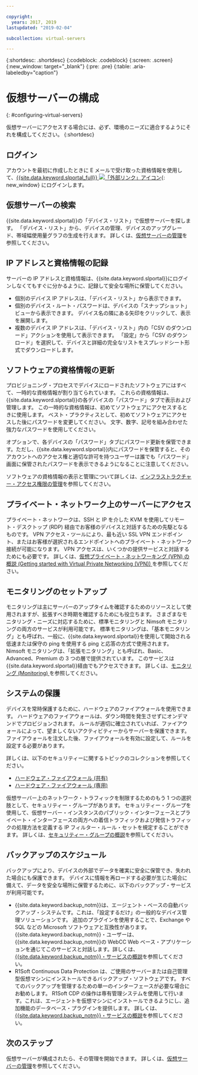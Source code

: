 ```yaml
---

copyright:
  years: 2017, 2019
lastupdated: "2019-02-04"

subcollection: virtual-servers

---
```


{:shortdesc: .shortdesc}
{:codeblock: .codeblock}
{:screen: .screen}
{:new_window: target="_blank"}
{:pre: .pre}
{:table: .aria-labeledby="caption"}


# 仮想サーバーの構成
{: #configuring-virtual-servers}

仮想サーバーにアクセスする場合には、必ず、環境のニーズに適合するようにそれを構成してください。
{:shortdesc}

## ログイン
アカウントを最初に作成したときに E メールで受け取った資格情報を使用して、[{{site.data.keyword.slportal_full}} ![「外部リンク」アイコン](../icons/launch-glyph.svg "「外部リンク」アイコン")](https://control.softlayer.com/){: new_window} にログインします。

## 仮想サーバーの検索
{{site.data.keyword.slportal}}の「デバイス・リスト」で仮想サーバーを探します。 「デバイス・リスト」から、デバイスの管理、デバイスのアップグレード、帯域幅使用量グラフの生成を行えます。 詳しくは、[仮想サーバーの管理](/docs/vsi?topic=virtual-servers-managing-virtual-servers)を参照してください。

## IP アドレスと資格情報の記録
サーバーの IP アドレスと資格情報は、{{site.data.keyword.slportal}}にログインしなくてもすぐに分かるように、記録して安全な場所に保管してください。
- 個別のデバイス IP アドレスは、「デバイス・リスト」から表示できます。
- 個別のデバイス・ルート・パスワードは、デバイスの「スナップショット」ビューから表示できます。 デバイス名の隣にある矢印をクリックして、表示を展開します。
- 複数のデバイス IP アドレスは、「デバイス・リスト」内の「CSV のダウンロード」アクションを使用して表示できます。 「設定」から「CSV のダウンロード」を選択して、デバイスと詳細の完全なリストをスプレッドシート形式でダウンロードします。

## ソフトウェアの資格情報の更新
プロビジョニング・プロセスでデバイスにロードされたソフトウェアにはすべて、一時的な資格情報が割り当てられています。 これらの資格情報は、{{site.data.keyword.slportal}}の各デバイスの「パスワード」タブで表示および管理します。 この一時的な資格情報は、初めてソフトウェアにアクセスするときに使用します。 ベスト・プラクティスとして、初めてソフトウェアにアクセスした後にパスワードを変更してください。 文字、数字、記号を組み合わせた強力なパスワードを使用してください。

オプションで、各デバイスの「パスワード」タブにパスワード更新を保管できます。ただし、{{site.data.keyword.slportal}}内にパスワードを保管すると、そのアカウントへのアクセス権と適切な許可を持つユーザーは誰でも「パスワード」画面に保管されたパスワードを表示できるようになることに注意してください。

ソフトウェアの資格情報の表示と管理について詳しくは、[インフラストラクチャー・アクセス権限の管理](/docs/iam?topic=iam-mngclassicinfra)を参照してください。

## プライベート・ネットワーク上のサーバーにアクセス
プライベート・ネットワークは、SSH と IP を介した KVM を使用してリモート・デスクトップ (RDP) 経由でお客様のデバイスと対話するための先駆となるものです。 VPN アクセス・ツールにより、最も近い SSL VPN エンドポイント、またはお客様が選択されるエンドポイントへのプライベート・ネットワーク接続が可能になります。 VPN アクセスは、いくつかの提供サービスと対話するためにも必要です。 詳しくは、[仮想プライベート・ネットワーキング (VPN) の概説 (Getting started with Virtual Private Networking (VPN)) ](/docs/infrastructure/iaas-vpn?topic=VPN-getting-started-with-virtual-private-networking-vpn-)を参照してください。

## モニタリングのセットアップ
モニタリングは主にサーバーのアップタイムを確認するためのリソースとして使用されますが、拡張すべき時期を確認するためにも役立ちます。 さまざまなモニタリング・ニーズに対応するために、標準モニタリングと Nimsoft モニタリングの両方のサービスが利用可能です。 標準モニタリングは、「基本モニタリング」とも呼ばれ、一般に、{{site.data.keyword.slportal}}を使用して開始される低速または保守の ping を使用する ping と応答の方式で使用されます。 Nimsoft モニタリングは、「拡張モニタリング」とも呼ばれ、Basic、Advanced、Premium の 3 つの層で提供されています。 このサービスは{{site.data.keyword.slportal}}経由でもアクセスできます。 詳しくは、[モニタリング (Monitoring) ](/docs/infrastructure/SLmonitoring?topic=slmonitoring-monitoring)を参照してください。

## システムの保護
デバイスを常時保護するために、ハードウェアのファイアウォールを使用できます。 ハードウェアのファイアウォールは、ダウン時間を発生させずにオンデマンドでプロビジョンされます。 ルールが適切に確立されていれば、ファイアウォールによって、望ましくないアクティビティーからサーバーを保護できます。 ファイアウォールを注文した後、ファイアウォールを有効に設定して、ルールを設定する必要があります。

詳しくは、以下のセキュリティーに関するトピックのコレクションを参照してください。

* [ハードウェア・ファイアウォール (共有)](/docs/infrastructure/hardware-firewall-shared?topic=hardware-firewall-shared-getting-started-with-hardware-firewall-shared)
* [ハードウェア・ファイアウォール (専用)](/docs/infrastructure/hardware-firewall-dedicated?topic=hardware-firewall-dedicated-getting-started-with-hardware-firewall-dedicated)

仮想サーバー上のネットワーク・トラフィックを制限するためのもう 1 つの選択肢として、セキュリティー・グループがあります。 セキュリティー・グループを使用して、仮想サーバー・インスタンスのパブリック・インターフェースとプライベート・インターフェースの両方への着信トラフィックおよび発信トラフィックの処理方法を定義する IP フィルター・ルール・セットを規定することができます。 詳しくは、[セキュリティー・グループの概説](/docs/infrastructure/security-groups?topic=security-groups-getting-started-with-security-groups)を参照してください。

## バックアップのスケジュール
バックアップにより、デバイスの外部でデータを確実に安全に保管でき、失われた場合にも保護できます。 デバイスに情報を再ロードする必要が生じた場合に備えて、データを安全な場所に保管するために、以下のバックアップ・サービスが利用可能です。

- {{site.data.keyword.backup_notm}}は、エージェント・ベースの自動バックアップ・システムです。これは、「設定するだけ」の一般的なデバイス管理ソリューションです。 追加のプラグインを使用することで、Exchange や SQL などの Microsoft ソフトウェアと互換性があります。 {{site.data.keyword.backup_notm}}・ユーザーは、{{site.data.keyword.backup_notm}}の WebCC Web ベース・アプリケーションを通じてこのサービスと対話します。詳しくは、[{{site.data.keyword.backup_notm}}・サービスの概説](/docs/infrastructure/Backup?topic=Backup-gettingstarted#gettingstarted)を参照してください。
- R1Soft Continuous Data Protection は、ご使用のサーバーまたは自己管理型仮想マシンにインストールできるバックアップ・ソフトウェアです。 すべてのバックアップを管理するための単一のインターフェースが必要な場合にお勧めします。 R1Soft CDP の操作は専有管理システムを使用して行います。これは、エージェントを仮想マシンにインストールできるようにし、追加機能のデータベース・プラグインを提供します。 詳しくは、[{{site.data.keyword.backup_notm}}・サービスの概説](/docs/infrastructure/Backup?topic=Backup-gettingstarted#gettingstarted)を参照してください。

## 次のステップ
仮想サーバーが構成されたら、その管理を開始できます。 詳しくは、[仮想サーバーの管理](/docs/vsi?topic=virtual-servers-managing-virtual-servers)を参照してください。
